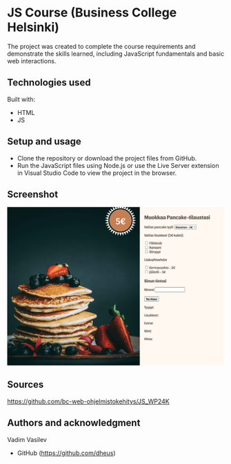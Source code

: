 # JS Course (Business College Helsinki)

The project was created to complete the course requirements and demonstrate the skills learned, including JavaScript fundamentals and basic web interactions.

## Technologies used

Built with: 

- HTML
- JS

## Setup and usage
- Clone the repository or download the project files from GitHub.
- Run the JavaScript files using Node.js or use the Live Server extension in Visual Studio Code to view the project in the browser.
  
## Screenshot 
![alt text](https://github.com/dheus/JS_WP24K/blob/main/screenshot.png)

## Sources 
https://github.com/bc-web-ohjelmistokehitys/JS_WP24K

## Authors and acknowledgment

Vadim Vasilev
- GitHub (https://github.com/dheus)
